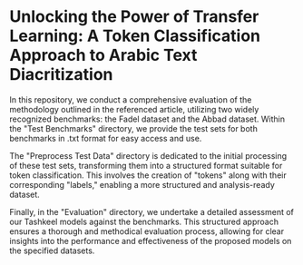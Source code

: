 # Unlocking the Power of Transfer Learning: A Token Classification Approach to Arabic Text Diacritization

In this repository, we conduct a comprehensive evaluation of the methodology outlined in the referenced article, utilizing two widely recognized benchmarks: the Fadel dataset and the Abbad dataset. Within the "Test Benchmarks" directory, we provide the test sets for both benchmarks in .txt format for easy access and use.

The "Preprocess Test Data" directory is dedicated to the initial processing of these test sets, transforming them into a structured format suitable for token classification. This involves the creation of "tokens" along with their corresponding "labels," enabling a more structured and analysis-ready dataset.

Finally, in the "Evaluation" directory, we undertake a detailed assessment of our Tashkeel models against the benchmarks. This structured approach ensures a thorough and methodical evaluation process, allowing for clear insights into the performance and effectiveness of the proposed models on the specified datasets.


